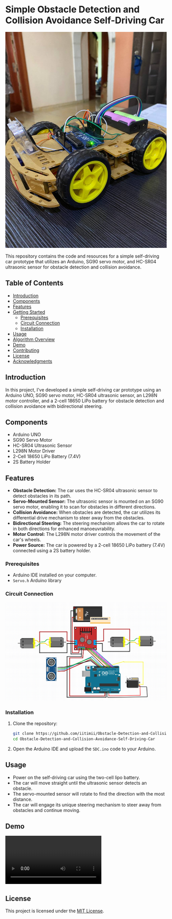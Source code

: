 # Simple Obstacle Detection and Collision Avoidance Self-Driving Car
![Car Image](./images/car_image.jpg) 

This repository contains the code and resources for a simple self-driving car prototype that utilizes an Arduino, SG90 servo motor, and HC-SR04 ultrasonic sensor for obstacle detection and collision avoidance.

## Table of Contents
- [Introduction](#introduction)
- [Components](#components)
- [Features](#features)
- [Getting Started](#getting-started)
  - [Prerequisites](#prerequisites)
  - [Circuit Connection](#circuit-connection)
  - [Installation](#installation)
- [Usage](#usage)
- [Algorithm Overview](#algorithm-overview)
- [Demo](#demo)
- [Contributing](#contributing)
- [License](#license)
- [Acknowledgments](#acknowledgments)

## Introduction
In this project, I've developed a simple self-driving car prototype using an Arduino UNO, SG90 servo motor, HC-SR04 ultrasonic sensor, an L298N motor controller, and a 2-cell 18650 LiPo battery for obstacle detection and collision avoidance with bidirectional steering.

## Components
- Arduino UNO
- SG90 Servo Motor
- HC-SR04 Ultrasonic Sensor
- L298N Motor Driver
- 2-Cell 18650 LiPo Battery (7.4V)
- 2S Battery Holder

## Features
- **Obstacle Detection:** The car uses the HC-SR04 ultrasonic sensor to detect obstacles in its path.
- **Servo-Mounted Sensor:** The ultrasonic sensor is mounted on an SG90 servo motor, enabling it to scan for obstacles in different directions.
- **Collision Avoidance:** When obstacles are detected, the car utilizes its differential drive mechanism to steer away from the obstacles.
- **Bidirectional Steering:** The steering mechanism allows the car to rotate in both directions for enhanced manoeuvrability.
- **Motor Control:** The L298N motor driver controls the movement of the car's wheels.
- **Power Source:** The car is powered by a 2-cell 18650 LiPo battery (7.4V) connected using a 2S battery holder.

### Prerequisites
- Arduino IDE installed on your computer.
- ```Servo.h``` Arduino library 

### Circuit Connection
![Circuit Diagram](./images/circuit_diagram.jpg) 

### Installation
1. Clone the repository:
   ```sh
   git clone https://github.com/iitimii/Obstacle-Detection-and-Collision-Avoidance-Self-Driving-Car.git
   cd Obstacle-Detection-and-Collision-Avoidance-Self-Driving-Car
   ```
2. Open the Arduino IDE and upload the ```SDC.ino``` code to your Arduino.

## Usage
- Power on the self-driving car using the two-cell lipo battery.
- The car will move straight until the ultrasonic sensor detects an obstacle.
- The servo-mounted sensor will rotate to find the direction with the most distance.
- The car will engage its unique steering mechanism to steer away from obstacles and continue moving.

## Demo
![Demo Video](./video/functional_video.MP4) 


## License
This project is licensed under the [MIT License](LICENSE).
